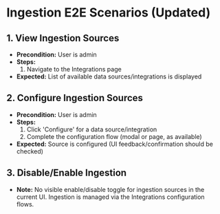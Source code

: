 # Ingestion E2E Scenarios (Updated)

## 1. View Ingestion Sources

- **Precondition:** User is admin
- **Steps:**
  1. Navigate to the Integrations page
- **Expected:** List of available data sources/integrations is displayed

## 2. Configure Ingestion Sources

- **Precondition:** User is admin
- **Steps:**
  1. Click 'Configure' for a data source/integration
  2. Complete the configuration flow (modal or page, as available)
- **Expected:** Source is configured (UI feedback/confirmation should be checked)

## 3. Disable/Enable Ingestion

- **Note:** No visible enable/disable toggle for ingestion sources in the current UI. Ingestion is managed via the Integrations configuration flows.
